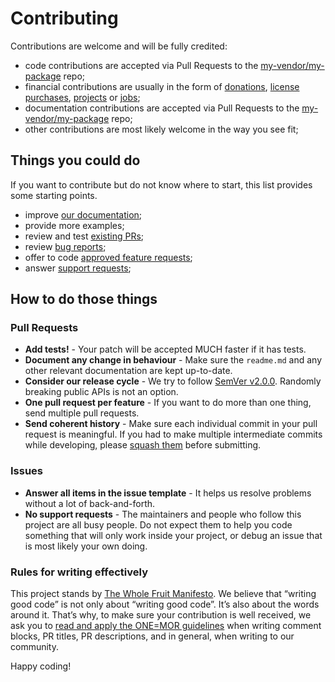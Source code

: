 # Contributing

Contributions are welcome and will be fully credited:
- code contributions are accepted via Pull Requests to the [my-vendor/my-package]() repo;
- financial contributions are usually in the form of [donations](), [license purchases](), [projects]() or [jobs](); 
- documentation contributions are accepted via Pull Requests to the [my-vendor/my-package]() repo;
- other contributions are most likely welcome in the way you see fit;

## Things you could do

If you want to contribute but do not know where to start, this list provides some starting points.
- improve [our documentation]();
- provide more examples;
- review and test [existing PRs]();
- review [bug reports]();
- offer to code [approved feature requests]();
- answer [support requests]();

## How to do those things

### Pull Requests
- **Add tests!** - Your patch will be accepted MUCH faster if it has tests.
- **Document any change in behaviour** - Make sure the `readme.md` and any other relevant documentation are kept up-to-date.
- **Consider our release cycle** - We try to follow [SemVer v2.0.0](http://semver.org/). Randomly breaking public APIs is not an option.
- **One pull request per feature** - If you want to do more than one thing, send multiple pull requests.
- **Send coherent history** - Make sure each individual commit in your pull request is meaningful. If you had to make multiple intermediate commits while developing, please [squash them](http://www.git-scm.com/book/en/v2/Git-Tools-Rewriting-History#Changing-Multiple-Commit-Messages) before submitting.

### Issues
- **Answer all items in the issue template** - It helps us resolve problems without a lot of back-and-forth.
- **No support requests** - The maintainers and people who follow this project are all busy people. Do not expect them to help you code something that will only work inside your project, or debug an issue that is most likely your own doing. 

### Rules for writing effectively

This project stands by [The Whole Fruit Manifesto](https://github.com/the-whole-fruit/manifesto). We believe that “writing good code” is not only about “writing good code”. It’s also about the words around it. That’s why, to make sure your contribution is well received, we ask you to [read and apply the ONE=MOR guidelines](https://github.com/the-whole-fruit/manifesto) when writing comment blocks, PR titles, PR descriptions, and in general, when writing to our community.


Happy coding!
